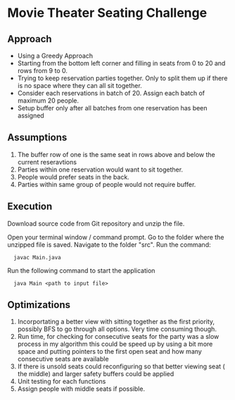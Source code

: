 # Movie Theater Seating Challenge


## Approach
* Using a Greedy Approach
* Starting from the bottom left corner and filling in seats from 0 to 20 and rows from 9 to 0.
* Trying to keep reservation parties together. Only to split them up if there is no space where they can all sit together.
* Consider each reservations in batch of 20. Assign each batch of maximum 20 people.
* Setup buffer only after all batches from one reservation has been assigned


## Assumptions

1. The buffer row of one is the same seat in rows above and below the current reseravtions
2. Parties within one reservation would want to sit together.
3. People would prefer seats in the back.
4. Parties within same group of people would not require buffer.

## Execution
Download source code from Git repository and unzip the file.

Open your terminal window / command prompt. Go to the folder where the unzipped file is saved.  Navigate to the folder "src".
Run the command:
```
  javac Main.java
 ```

Run the following command to start the application
```
  java Main <path to input file>
 ```


## Optimizations
1. Incorportating a better view with sitting together as the first priority, possibly BFS to go through all options. Very time consuming though.
2. Run time, for checking for consecutive seats for the party was a slow process in my algorithm this could be speed up by using a bit more space and putting pointers to the first open seat and how many consecutive seats are available
3. If there is unsold seats could reconfiguring so that better viewing seat ( the middle) and larger safety buffers could be applied
4. Unit testing for each functions
5. Assign people with middle seats if possible.
